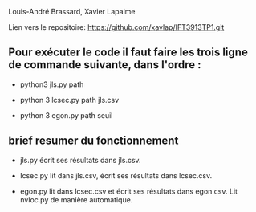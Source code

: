 Louis-André Brassard, Xavier Lapalme

Lien vers le repositoire: https://github.com/xavlap/IFT3913TP1.git

Pour exécuter le code il faut faire les trois ligne de commande suivante, dans l'ordre :
------
* python3 jls.py path

* python 3 lcsec.py path jls.csv 

* python 3 egon.py path seuil

brief resumer du fonctionnement
------

* jls.py écrit ses résultats dans jls.csv.

* lcsec.py lit dans jls.csv, écrit ses résultats dans lcsec.csv. 

* egon.py lit dans lcsec.csv et écrit ses résultats dans egon.csv. Lit nvloc.py de manière automatique.
